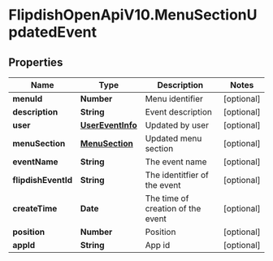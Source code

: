 # FlipdishOpenApiV10.MenuSectionUpdatedEvent

## Properties
Name | Type | Description | Notes
------------ | ------------- | ------------- | -------------
**menuId** | **Number** | Menu identifier | [optional] 
**description** | **String** | Event description | [optional] 
**user** | [**UserEventInfo**](UserEventInfo.md) | Updated by user | [optional] 
**menuSection** | [**MenuSection**](MenuSection.md) | Updated menu section | [optional] 
**eventName** | **String** | The event name | [optional] 
**flipdishEventId** | **String** | The identitfier of the event | [optional] 
**createTime** | **Date** | The time of creation of the event | [optional] 
**position** | **Number** | Position | [optional] 
**appId** | **String** | App id | [optional] 


